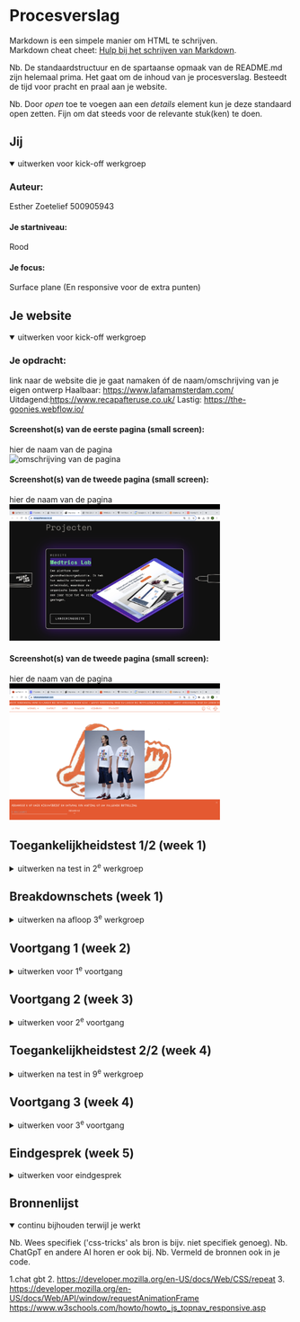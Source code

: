 # Procesverslag
Markdown is een simpele manier om HTML te schrijven.  
Markdown cheat cheet: [Hulp bij het schrijven van Markdown](https://github.com/adam-p/markdown-here/wiki/Markdown-Cheatsheet).

Nb. De standaardstructuur en de spartaanse opmaak van de README.md zijn helemaal prima. Het gaat om de inhoud van je procesverslag. Besteedt de tijd voor pracht en praal aan je website.

Nb. Door *open* toe te voegen aan een *details* element kun je deze standaard open zetten. Fijn om dat steeds voor de relevante stuk(ken) te doen.





## Jij

<details open>
  <summary>uitwerken voor kick-off werkgroep</summary>

  ### Auteur:
  Esther Zoetelief 500905943

  #### Je startniveau:
  Rood

  #### Je focus:
  Surface plane (En responsive voor de extra punten)
 
</details>





## Je website

<details open>
  <summary>uitwerken voor kick-off werkgroep</summary>

  ### Je opdracht:
  link naar de website die je gaat namaken óf de naam/omschrijving van je eigen ontwerp
 Haalbaar: https://www.lafamamsterdam.com/
 Uitdagend:https://www.recapafteruse.co.uk/
 Lastig: https://the-goonies.webflow.io/

  #### Screenshot(s) van de eerste pagina (small screen): 
  hier de naam van de pagina  
  <img src="images/lastigewebsite.png" width="375px" alt="omschrijving van de pagina">

  #### Screenshot(s) van de tweede pagina (small screen):
  hier de naam van de pagina  
  <img src="images/uitdagendewebsite.png" width="375px" alt="omschrijving van de pagina">

   #### Screenshot(s) van de tweede pagina (small screen):
  hier de naam van de pagina  
  <img src="images/makkelijkewebsite.png" width="375px" alt="omschrijving van de pagina">
 
</details>



## Toegankelijkheidstest 1/2 (week 1)

<details>
  <summary>uitwerken na test in 2<sup>e</sup> werkgroep</summary>

  ### Bevindingen
  Lijst met je bevindingen die in de test naar voren kwamen:

  Uit mijn test kwam naar boven dat mijn website geen duidelijke opening heeft onderwater. Je begint met een h2 waar je niet een introductie krijgt.
  De volgorde van de kopjes kloppen wel. 
  Ook zijn er niet bij alle foto's alt gebruikt waardoor je minder informatie krijgt over de inthoud. 
  Daarnaast heb ik met behulp van een website gekeken wat voor fouten er naar boven kwamen. 

</details>



## Breakdownschets (week 1)

<details>
  <summary>uitwerken na afloop 3<sup>e</sup> werkgroep</summary>

  ### de hele pagina: 
  <img src="readme-images/foto1.png" width="375px" alt="breakdown van de hele pagina">



</details>





## Voortgang 1 (week 2)

<details>
  <summary>uitwerken voor 1<sup>e</sup> voortgang</summary>

  ### Stand van zaken
Ik had veel moeite in het begin met het maken van de grids. Ook moest ik erg inkomen met het positioneren van elementen waarbij ze tegelijkertijd responsive waren. Ik vond het lastig om justify content enz te gebruiken. Ik heb toen veel opdrachten op dlo gemaakt en bijv de spelletjes: grid garden en display flex froggy. 


  ### Verslag van meeting
  hier na afloop snel de uitkomsten van de meeting vastleggen

  - grid beter begrijpen
  - begrijpen wat span betekent en hoe je dit kan toepassen
  - eerst alles goed in de telefoon formaat blijven uitwerken en dan pas responsive
  - goed oefenen met dispaly flex en zo min mogelijk posistion absolute gebruiken.

</details>





## Voortgang 2 (week 3)

<details>
  <summary>uitwerken voor 2<sup>e</sup> voortgang</summary>

  ### Stand van zaken
Ik ben begonnen met het uitwerken van mijn hamburger menu. Omdat ik van een klasgenootje een tutorial kreeg dacht ik dta het makkelijk was om die op te volgen. Omdat ik de tutorial veel div's en classes gebruikt werden vond ik het lastig om op een semantische manier het allemaal te blijven begrijpen. uiteindelijk lukte dit ook niet dus. 
Daarna ben ik op websites zoals: mdm en w3schools gaan zoeken maar vond ik ingewikkelde codes. toen ben ik zelf gaan nadenken en bedacht ik dat ik misschien gwn de pagina moest gaan uitwerken en dan ontzichtbaar moet maken of van het scherm af moet schuiven. Dit werkte en is me uiteindelijk naar 2 dagen dus ook gelukt. ik ben hier erg blij mee. 
Ook ben ik begonnen met mijn tweede pagina. Ik heb de slider een soort van gemaakt maar hij gaat nog niet als hoe ik het wil. 




  ### Verslag van meeting
  hier na afloop snel de uitkomsten van de meeting vastleggen

  -snap slider leren hoe dat werkt
  -beter responsive voor hele kleine of hele grote schermen
  -de tekst niet capslock in html zetten maar upercase in css gebruiken
- ...

</details>





## Toegankelijkheidstest 2/2 (week 4)

<details>
  <summary>uitwerken na test in 9<sup>e</sup> werkgroep</summary>

  ### Bevindingen
  Lijst met je bevindingen die in de test naar voren kwamen (geef ook aan wat er verbeterd is):
  - ik moet meer speciafieke alt gebruiken in mijn website
  - ik heb goed een input bij een label geplaatst zodat het duidelijker en overzichtelijker is 
  - ik heb een unieke namen gebruikt voor mijn pagina's en mijn classes die begrijpbaar zijn.
  -mijn ul stond eerst niet goed in de nav die heb ik nu goed in de nav geplaatst.
- ik ben er achter gekomen dat ik niet weet of mijn video's op pauze kunnen maar omdat het een iframe is denk ik dat dat automatisch gebeurt. 
</details>





## Voortgang 3 (week 4)

<details>
  <summary>uitwerken voor 3<sup>e</sup> voortgang</summary>

  ### Stand van zaken
Ik heb deze week heel veel geknald en veel extra dingen toegevoegd. Allereerst heb ik het grid gemaakt van de tweede pagina. Dit ging erg makkelijk en snel. Toen ging ik proberen om een bijpassende dot te maken voor de slider. Dit verliep erg moeizaam, maar met wat hulp van de studentassistent is het mij gelukt en werkt dat nu. toen ging ik proberen alles responsive te maken en ging ik media querys toepassen. Ik vond het in het begin erg ingewikkeld hoe zoiets nou precies in elkaar zit maar uiteindelijk was het mij gelukt en ben ik er erg tevreden over. 
Ik had het meeste moeite met de nav omdat ik niet begreep hoe ik de css kon overschrijven omdat het hamburger menu er natuurlijk zo anders uitziet. uiteindelijk heb ik met veel inspecteren gezien dat het lag aan de regel: top: 4em; die ik nog had neergezet. De postion aboslute had ik immers al weggehaald. 

Ook heb ik een kruis toegevoegd bij de nav als je er op klikt. Dit is dan ook gelijk mijn micro animatie. Ik vond dit eerst heel lastig omdat het niet lukte. toen kwam ik er later achter dat ik gewoon het verkeerde plaatje aanvraagde. 

Waar ik het allerlangste mee bezig ben geweeest is de foto show op de eerste pagina. Ik ben hier zon 2 dagen bezig mee geweest en heb voor mijn gevoel alles geprobeerd. Ik had eerst met de student assistent besproken hoe ik dit zou aanpakken. In mijn hoofd leek het dus heel makkelijk. Maar omdat ik nog niet zo veel ervaring heb met JS wist ik niet hoe ik dit moest opschrijven en met elkaar moest koppelen. Dit was dus een groot drama. Ik heb hiervoor eerst heel veel Chatgbt gebruikt . Dit werkte helaas voor geen enkele meter. Nadat ik natuurlijk alle internet tutorials heb geprobeerd heb ik maar een vriend als hulplijn ingeschakeld die nog wel een ideetje had. Ik heb alles zelf opgeschreven het enige waarmee hij mij heeft geholpen is het aangeven waar de " & {} & [] moesten staan. 

Als allerlaatste wil ik zeggen dat er iets mis gaat met het uploden van mijn bestand in github. Het toont namelijk niet alleen sommige foto's niet. Ook stukken tekst worden niet laten zien. Ik heb het gevoel alsof het een oude versie is maar dat kan niet. ik heb het wel op filezilla goed geupload waar alles wel goed staat. zo kan ik toch nog een beetje aantonen dat ik iets opbenbaar kan plaatsen.




  ### Verslag van meeting
  hier na afloop snel de uitkomsten van de meeting vastleggen

-eerder uploaden op github
-meer inlezen over de haakjes van js
-meer errors weghalen

</details>





## Eindgesprek (week 5)

<details>
  <summary>uitwerken voor eindgesprek</summary>




  ### Dit ging goed/Heb ik geleerd: 
  Ik ben erg trots op mijn stukken waar ik JS heb toegepast. Dit is omdat het heel veel werk kosten en ik het heel leuk vind dat het nu toch werkt. 



  <img src="readme-images/foto2.png" width="375px" alt="top">
   <img src="readme-images/foto3.png" width="375px" alt="top">
    <img src="readme-images/foto4.png" width="375px" alt="top">



  ### Dit was lastig/Is niet gelukt:
  Korte omschrijving met plaatjes
Het is niet gelukt om mijn bestand goed up te loaden in github. Ook is het mij niet gelukt om extra animaties of easter eggs toe te voegen.
  <img src="readme-images/slechtepagina.png width="375px" alt="bummer">
</details>





## Bronnenlijst

<details open>
  <summary>continu bijhouden terwijl je werkt</summary>

  Nb. Wees specifiek ('css-tricks' als bron is bijv. niet specifiek genoeg). 
  Nb. ChatGpT en andere AI horen er ook bij.
  Nb. Vermeld de bronnen ook in je code.

  1.chat gbt
  2. https://developer.mozilla.org/en-US/docs/Web/CSS/repeat
  3. https://developer.mozilla.org/en-US/docs/Web/API/window/requestAnimationFrame
  https://www.w3schools.com/howto/howto_js_topnav_responsive.asp

</details>